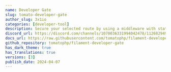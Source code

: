 ```yaml
---
name: Developer Gate
slug: tomato-developer-gate
author_slug: 3x1io
categories: [developer-tool]
description: Secure your selected route by using a middleware with static password for developers only
discord_url: https://discord.com/channels/1070036331994042478/1126829492082577409
docs_url: https://raw.githubusercontent.com/tomatophp/filament-developer-gate/master/README.md
github_repository: tomatophp/filament-developer-gate
has_dark_theme: true
has_translations: true
versions: [3]
publish_date: 2024-04-07
---
```

